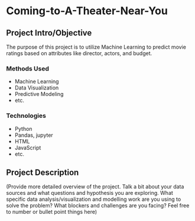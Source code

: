 # Coming-to-A-Theater-Near-You

## Project Intro/Objective
The purpose of this project is to utilize Machine Learning to predict movie ratings based on attributes like director, actors, and budget. 

### Methods Used
* Machine Learning
* Data Visualization
* Predictive Modeling
* etc.

### Technologies
* Python
* Pandas, jupyter
* HTML
* JavaScript
* etc. 

## Project Description
(Provide more detailed overview of the project.  Talk a bit about your data sources and what questions and hypothesis you are exploring. What specific data analysis/visualization and modelling work are you using to solve the problem? What blockers and challenges are you facing?  Feel free to number or bullet point things here)
